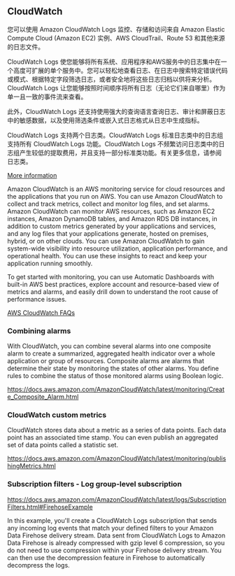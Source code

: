 ## CloudWatch

您可以使用 Amazon CloudWatch Logs 监控、存储和访问来自 Amazon Elastic Compute Cloud (Amazon EC2) 实例、AWS CloudTrail、Route 53 和其他来源的日志文件。

CloudWatch Logs 使您能够将所有系统、应用程序和AWS服务中的日志集中在一个高度可扩展的单个服务中。您可以轻松地查看日志、在日志中搜索特定错误代码或模式、根据特定字段筛选日志，或者安全地将这些日志归档以供将来分析。CloudWatch Logs 让您能够按照时间顺序将所有日志（无论它们来自哪里）作为单一且一致的事件流来查看。

此外，CloudWatch Logs 还支持使用强大的查询语言查询日志、审计和屏蔽日志中的敏感数据，以及使用筛选条件或嵌入式日志格式从日志中生成指标。

CloudWatch Logs 支持两个日志类。CloudWatch Logs 标准日志类中的日志组支持所有 CloudWatch Logs 功能。CloudWatch Logs 不频繁访问日志类中的日志组产生较低的提取费用，并且支持一部分标准类功能。有关更多信息，请参阅 日志类。

[More information](https://docs.aws.amazon.com/zh_cn/AmazonCloudWatch/latest/logs/WhatIsCloudWatchLogs.html)

Amazon CloudWatch is an AWS monitoring service for cloud resources and the applications that you run on AWS. You can use Amazon CloudWatch to collect and track metrics, collect and monitor log files, and set alarms. Amazon CloudWatch can monitor AWS resources, such as Amazon EC2 instances, Amazon DynamoDB tables, and Amazon RDS DB instances, in addition to custom metrics generated by your applications and services, and any log files that your applications generate, hosted on premises, hybrid, or on other clouds. You can use Amazon CloudWatch to gain system-wide visibility into resource utilization, application performance, and operational health. You can use these insights to react and keep your application running smoothly.

To get started with monitoring, you can use Automatic Dashboards with built-in AWS best practices, explore account and resource-based view of metrics and alarms, and easily drill down to understand the root cause of performance issues.

[AWS CloudWatch FAQs](https://aws.amazon.com/cloudwatch/faqs/)


### Combining alarms

With CloudWatch, you can combine several alarms into one composite alarm to create a summarized, aggregated health indicator over a whole application or group of resources. Composite alarms are alarms that determine their state by monitoring the states of other alarms. You define rules to combine the status of those monitored alarms using Boolean logic.

https://docs.aws.amazon.com/AmazonCloudWatch/latest/monitoring/Create_Composite_Alarm.html

### CloudWatch custom metrics

CloudWatch stores data about a metric as a series of data points. Each data point has an associated time stamp. You can even publish an aggregated set of data points called a statistic set.

https://docs.aws.amazon.com/AmazonCloudWatch/latest/monitoring/publishingMetrics.html


### Subscription filters - Log group-level subscription

https://docs.aws.amazon.com/AmazonCloudWatch/latest/logs/SubscriptionFilters.html#FirehoseExample

In this example, you'll create a CloudWatch Logs subscription that sends any incoming log events that match your defined filters to your Amazon Data Firehose delivery stream. Data sent from CloudWatch Logs to Amazon Data Firehose is already compressed with gzip level 6 compression, so you do not need to use compression within your Firehose delivery stream. You can then use the decompression feature in Firehose to automatically decompress the logs.

